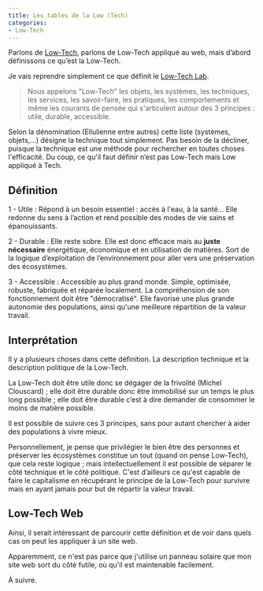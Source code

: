 ```yaml
---
title: Les tables de la Low (Tech)
categories:
- Low-Tech
---
```


Parlons de [Low-Tech](/low-tech-site-web-internet/), parlons de Low-Tech appliqué au web, mais d’abord définissons ce qu’est la Low-Tech.

Je vais reprendre simplement ce que définit le [Low-Tech Lab](https://lowtechlab.org).

> Nous appelons "Low-Tech" les objets, les systèmes, les techniques, les services, les savoir-faire, les pratiques, les comportements et même les courants de pensée qui s'articulent autour des 3 principes : utile, durable, accessible.

Selon la dénomination (Ellulienne entre autres) cette liste (systèmes, objets,…) désigne la technique tout simplement. Pas besoin de la décliner, puisque la technique est une méthode pour rechercher en toutes choses l'efficacité. Du coup, ce qu'il faut définir n’est pas Low-Tech mais Low appliqué à Tech.

## Définition

1 - Utile
: Répond à un besoin essentiel : accès à l'eau, à la santé… Elle redonne du sens à l’action et rend possible des modes de vie sains et épanouissants.

2 - Durable
: Elle reste sobre. Elle est donc efficace mais au **juste nécessaire** énergétique, économique et en utilisation de matières. Sort de la logique d’exploitation de l’environnement pour aller vers une préservation des écosystèmes.

3 - Accessible
: Accessible au plus grand monde. Simple, optimisée, robuste, fabriquée et réparée localement. La compréhension de son fonctionnement doit être "démocratisé". Elle favorise une plus grande autonomie des populations, ainsi qu'une meilleure répartition de la valeur travail.

## Interprétation

Il y a plusieurs choses dans cette définition. La description technique et la description politique de la Low-Tech.

La Low-Tech doit être utile donc se dégager de la frivolité (Michel Clouscard) ; elle doit être durable donc être immobilisé sur un temps le plus long possible ; elle doit être durable c’est à dire demander de consommer le moins de matière possible.

Il est possible de suivre ces 3 principes, sans pour autant chercher à aider des populations à vivre mieux.

Personnellement, je pense que privilégier le bien être des personnes et préserver les écosystèmes constitue un tout (quand on pense Low-Tech), que cela reste logique ; mais intellectuellement il est possible de séparer le côté technique et le côté politique. C'est d’ailleurs ce qu'est capable de faire le capitalisme en récupérant le principe de la Low-Tech pour survivre mais en ayant jamais pour but de répartir la valeur travail.

## Low-Tech Web

Ainsi, il serait intéressant de parcourir cette définition et de voir dans quels cas on peut les appliquer à un site web.

Apparemment, ce n'est pas parce que j'utilise un panneau solaire que mon site web sort du côté futile, où qu'il est maintenable facilement.

À suivre.
